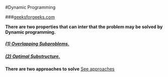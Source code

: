 #Dynamic Programming

###[geeksforgeeks.com](http://www.geeksforgeeks.org/fundamentals-of-algorithms/#DynamicProgramming)

**There are two properties that can inter that the problem may be solved by Dynamic programming.**

##### [(1) Overlapping Subproblems.](https://github.com/dasbipulkumar/LogixCastle/tree/master/src/main/scala/com/bipul/logixcastle/dynamicprogamming/basic/overlappingsubproblem)
##### [(2) Optimal Substructure.](https://github.com/dasbipulkumar/LogixCastle/tree/master/src/main/scala/com/bipul/logixcastle/dynamicprogamming/basic/optimalsubstructure)


**There are two approaches to solve**
[See approaches](https://github.com/dasbipulkumar/LogixCastle/tree/master/src/main/scala/com/bipul/logixcastle/dynamicprogamming/basic/approach)
